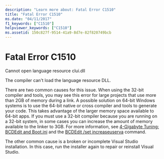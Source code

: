 ```yaml
---
description: "Learn more about: Fatal Error C1510"
title: "Fatal Error C1510"
ms.date: "04/11/2017"
f1_keywords: ["C1510"]
helpviewer_keywords: ["C1510"]
ms.assetid: 150c827f-9514-41a9-8d7e-82f820749bcb
---
```

# Fatal Error C1510

Cannot open language resource clui.dll

The compiler can't load the language resource DLL.

There are two common causes for this issue. When using the 32-bit compiler and tools, you may see this error for large projects that use more than 2GB of memory during a link. A possible solution on 64-bit Windows systems is to use the 64-bit native or cross compiler and tools to generate your code. This takes advantage of the larger memory space available to 64-bit apps. If you must use a 32-bit compiler because you are running on a 32-bit system, in some cases you can increase the amount of memory available to the linker to 3GB. For more information, see [4-Gigabyte Tuning: BCDEdit and Boot.ini](/windows/win32/memory/4-gigabyte-tuning) and the [BCDEdit /set increaseuserva](/windows-hardware/drivers/devtest/bcdedit--set) command.

The other common cause is a broken or incomplete Visual Studio installation. In this case, run the installer again to repair or reinstall Visual Studio.
